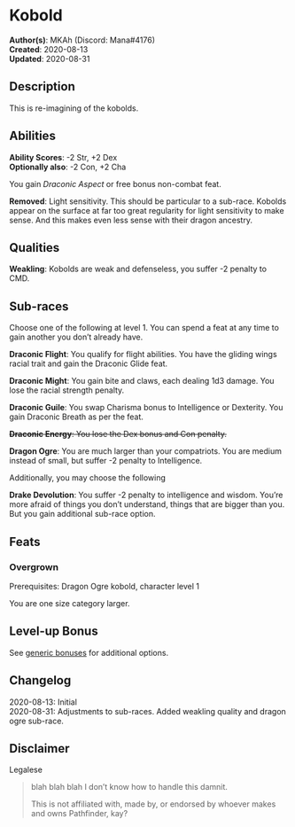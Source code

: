 # Kobold

**Author(s)**: MKAh (Discord: Mana#4176)  
**Created**: 2020-08-13  
**Updated**: 2020-08-31

## Description

This is re-imagining of the kobolds.

## Abilities

**Ability Scores**: -2 Str, +2 Dex  
**Optionally also**: -2 Con, +2 Cha

You gain *Draconic Aspect* or free bonus non-combat feat.

**Removed**: Light sensitivity. This should be particular to a sub-race. Kobolds appear on the surface at far too great regularity for light sensitivity to make sense. And this makes even less sense with their dragon ancestry.

## Qualities

**Weakling**: Kobolds are weak and defenseless, you suffer -2 penalty to CMD.

## Sub-races

Choose one of the following at level 1. You can spend a feat at any time to gain another you don’t already have.

**Draconic Flight**: You qualify for flight abilities. You have the gliding wings racial trait and gain the Draconic Glide feat.

**Draconic Might**: You gain bite and claws, each dealing 1d3 damage. You lose the racial strength penalty.

**Draconic Guile**: You swap Charisma bonus to Intelligence or Dexterity. You gain Draconic Breath as per the feat.

~~**Draconic Energy**: You lose the Dex bonus and Con penalty.~~

**Dragon Ogre**: You are much larger than your compatriots. You are medium instead of small, but suffer -2 penalty to Intelligence.

Additionally, you may choose the following

**Drake Devolution**: You suffer -2 penalty to intelligence and wisdom. You’re more afraid of things you don’t understand, things that are bigger than you. But you gain additional sub-race option.

## Feats

### Overgrown

Prerequisites: Dragon Ogre kobold, character level 1

You are one size category larger.

## Level-up Bonus

See [generic bonuses](../Class/Generic) for additional options.

## Changelog

2020-08-13: Initial  
2020-08-31: Adjustments to sub-races. Added weakling quality and dragon ogre sub-race.

## Disclaimer

Legalese

> blah blah blah I don’t know how to handle this damnit.
>
> This is not affiliated with, made by, or endorsed by whoever makes and owns Pathfinder, kay?